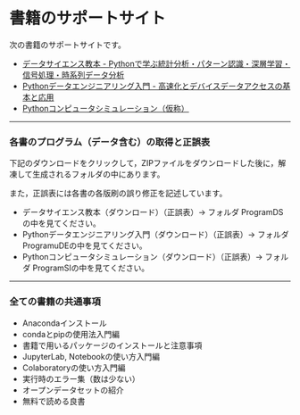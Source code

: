 # 書籍のサポートサイト
次の書籍のサポートサイトです。

- [データサイエンス教本 - Pythonで学ぶ統計分析・パターン認識・深層学習・信号処理・時系列データ分析](https://www.ohmsha.co.jp/book/9784274222900/)
- [Pythonデータエンジニアリング入門 - 高速化とデバイスデータアクセスの基本と応用](https://www.ohmsha.co.jp/book/9784274225345/)
- [Pythonコンピュータシミュレーション（仮称）](https://www.ohmsha.co.jp/)
---
### 各書のプログラム（データ含む）の取得と正誤表

下記のダウンロードをクリックして，ZIPファイルをダウンロードした後に，解凍して生成されるフォルダの中にあります。

また，正誤表には各書の各版刷の誤り修正を記述しています。
- データサイエンス教本（ダウンロード）（正誤表）-> フォルダ ProgramDSの中を見てください。
- Pythonデータエンジニアリング入門（ダウンロード）（正誤表）-> フォルダ ProgramuDEの中を見てください。
- Pythonコンピュータシミュレーション（ダウンロード）（正誤表）-> フォルダ ProgramSIの中を見てください。

---
### 全ての書籍の共通事項

- Anacondaインストール
- condaとpipの使用法入門編
- 書籍で用いるパッケージのインストールと注意事項
- JupyterLab, Notebookの使い方入門編
- Colaboratoryの使い方入門編
- 実行時のエラー集（数は少ない）
- オープンデータセットの紹介
- 無料で読める良書
